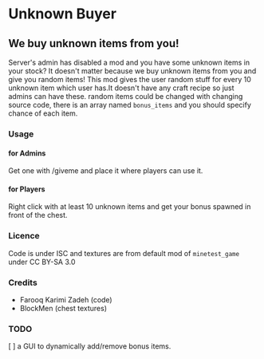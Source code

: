 # Unknown Buyer
## We buy unknown items from you!
Server's admin has disabled a mod and you have some unknown items in your
stock? It doesn't matter because we buy unknown items from you and give you
random items!
This mod gives the user random stuff for every 10 unknown item which user
has.It doesn't have any craft recipe so just admins can have these.
random items could be changed with changing source code, there is an array
named `bonus_items` and you should specify chance of each item.

### Usage
#### for Admins
Get one with /giveme and place it where players can use it.
#### for Players
Right click with at least 10 unknown items and get your bonus spawned in front
of the chest.
### Licence
Code is under ISC and textures are from default mod of
`minetest_game` under CC BY-SA 3.0

### Credits
 - Farooq Karimi Zadeh (code)
 - BlockMen (chest textures)

### TODO
 [ ] a GUI to dynamically add/remove bonus items.
